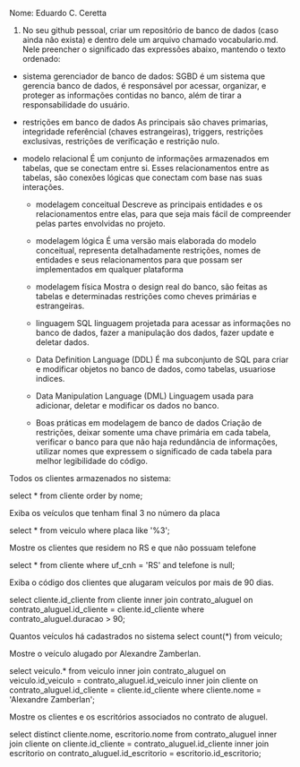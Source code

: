 Nome: Eduardo C. Ceretta

1) No seu github pessoal, criar um repositório de banco de dados (caso ainda não exista) e dentro dele um arquivo chamado vocabulario.md. Nele preencher o significado das expressões abaixo, mantendo o texto ordenado:
 - sistema gerenciador de banco de dados:
    SGBD é um sistema que gerencia banco de dados, é responsável por acessar, organizar, e proteger as informações contidas no banco, além de tirar a responsabilidade do usuário.
	
 - restrições em banco de dados
    As principais são chaves primarias, integridade referêncial (chaves estrangeiras), triggers, restrições exclusivas, restrições de verificação e restrição nulo.
	
 - modelo relacional
   É um conjunto de informações armazenados em tabelas, que se conectam entre si. Esses relacionamentos entre as tabelas, são conexões lógicas que conectam com base nas suas interações.
   
	- modelagem conceitual
    Descreve as principais entidades e os relacionamentos entre elas, para que seja mais fácil de compreender pelas partes envolvidas no projeto.
   
	- modelagem lógica
   É uma versão mais elaborada do modelo conceitual, representa detalhadamente restrições, nomes de entidades e seus relacionamentos para que possam ser implementados em qualquer plataforma
   
	- modelagem física
    Mostra o design real do banco, são feitas as tabelas e determinadas restrições como cheves primárias e estrangeiras.
   
	- linguagem SQL
  linguagem projetada para acessar as informações no banco de dados, fazer a manipulação dos dados, fazer update e deletar dados.
   
	- Data Definition Language (DDL)
    É ma subconjunto de SQL para criar e modificar objetos no banco de dados, como tabelas, usuariose indices.
   
	- Data Manipulation Language (DML)
    Linguagem usada para adicionar, deletar e modificar os dados no banco.
   
	- Boas práticas em modelagem de banco de dados
    Criação de restrições, deixar somente uma chave primária em cada tabela, verificar o banco para que não haja redundância de informações, utilizar nomes que expressem o significado de cada tabela para melhor legibilidade do código.

Todos os clientes armazenados no sistema:

select *
from cliente
order by nome;

Exiba os veículos que tenham final 3 no número da placa

select *
from veiculo
where placa like '%3'; 

Mostre os clientes que residem no RS e que não possuam telefone

select * 
from cliente
where uf_cnh = 'RS' 
and telefone is null;

Exiba o código dos clientes que alugaram veículos por mais de 90 dias.

select cliente.id_cliente
from cliente
inner join contrato_aluguel
on contrato_aluguel.id_cliente = cliente.id_cliente
where contrato_aluguel.duracao > 90;

Quantos veículos há cadastrados no sistema
select count(*)
from veiculo;

Mostre o veículo alugado por Alexandre Zamberlan.

select veiculo.*
from veiculo
inner join contrato_aluguel
on veiculo.id_veiculo = contrato_aluguel.id_veiculo
inner join cliente
on contrato_aluguel.id_cliente = cliente.id_cliente
where cliente.nome = 'Alexandre Zamberlan';

Mostre os clientes e os escritórios associados no contrato de aluguel.

select distinct cliente.nome, escritorio.nome
from contrato_aluguel
inner join cliente
on cliente.id_cliente  = contrato_aluguel.id_cliente
inner join escritorio
on contrato_aluguel.id_escritorio = escritorio.id_escritorio;
